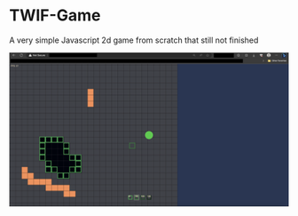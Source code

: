 # TWIF-Game
A very simple Javascript 2d game from scratch that still not finished

<img src="./screenshot.png" alt="screenshot">
